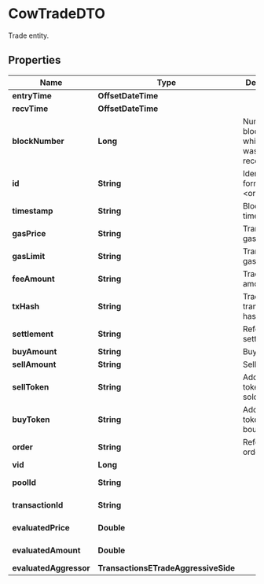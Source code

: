 

# CowTradeDTO

Trade entity.

## Properties

| Name | Type | Description | Notes |
|------------ | ------------- | ------------- | -------------|
|**entryTime** | **OffsetDateTime** |  |  [optional] |
|**recvTime** | **OffsetDateTime** |  |  [optional] |
|**blockNumber** | **Long** | Number of block in which entity was recorded. |  [optional] |
|**id** | **String** | Identifier, format: &lt;order id&gt;|&lt;transaction hash&gt;|&lt;event index&gt;. |  [optional] |
|**timestamp** | **String** | Block&#39;s timestamp. |  [optional] |
|**gasPrice** | **String** | Transaction&#39;s gas price. |  [optional] |
|**gasLimit** | **String** | Transaction&#39;s gas limit. |  [optional] |
|**feeAmount** | **String** | Trade&#39;s fee amount. |  [optional] |
|**txHash** | **String** | Trade event transaction hash. |  [optional] |
|**settlement** | **String** | Reference to settlement. |  [optional] |
|**buyAmount** | **String** | Buy amount. |  [optional] |
|**sellAmount** | **String** | Sell amount. |  [optional] |
|**sellToken** | **String** | Address of token that is sold. |  [optional] |
|**buyToken** | **String** | Address of token that is bought. |  [optional] |
|**order** | **String** | Reference to order. |  [optional] |
|**vid** | **Long** |  |  [optional] |
|**poolId** | **String** |  |  [optional] [readonly] |
|**transactionId** | **String** |  |  [optional] [readonly] |
|**evaluatedPrice** | **Double** |  |  [optional] [readonly] |
|**evaluatedAmount** | **Double** |  |  [optional] [readonly] |
|**evaluatedAggressor** | **TransactionsETradeAggressiveSide** |  |  [optional] |




